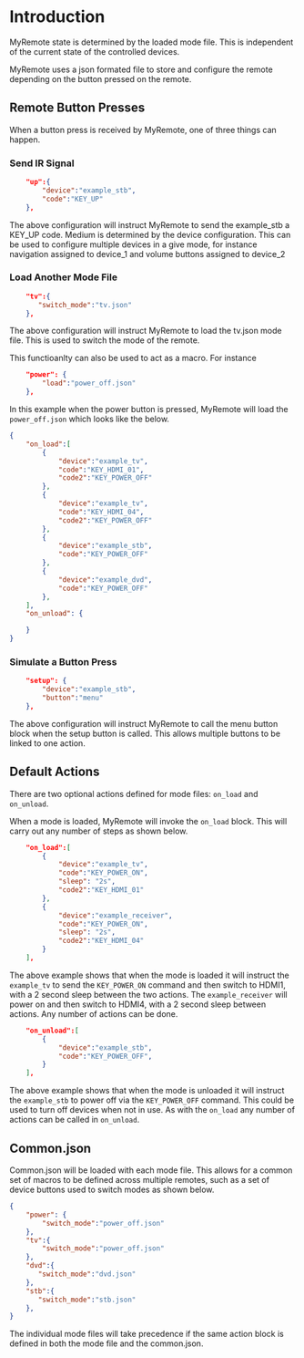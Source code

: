 # Introduction

MyRemote state is determined by the loaded mode file.  This is independent of the current state of the controlled devices.

MyRemote uses a json formated file to store and configure the remote depending on the button pressed on the remote.

## Remote Button Presses

When a button press is received by MyRemote, one of three things can happen.

### Send IR Signal

```json
    "up":{
        "device":"example_stb",
        "code":"KEY_UP"
    },
```
The above configuration will instruct MyRemote to send the example_stb a KEY_UP code.  Medium is determined by the device configuration.  This can be used to configure multiple devices in a give mode, for instance navigation assigned to device_1 and volume buttons assigned to device_2

### Load Another Mode File

```json
    "tv":{
       "switch_mode":"tv.json"
    },
```
The above configuration will instruct MyRemote to load the tv.json mode file.  This is used to switch the mode of the remote.


This functioanlty can also be used to act as a macro.  For instance
``` json
    "power": {
        "load":"power_off.json"
    },
```

In this example when the power button is pressed, MyRemote will load the `power_off.json` which looks like the below.

``` json
{
    "on_load":[
        {
            "device":"example_tv",
            "code":"KEY_HDMI_01",
            "code2":"KEY_POWER_OFF"
        },
        {
            "device":"example_tv",
            "code":"KEY_HDMI_04",
            "code2":"KEY_POWER_OFF"
        },
        {
            "device":"example_stb",
            "code":"KEY_POWER_OFF"
        },
        {
            "device":"example_dvd",
            "code":"KEY_POWER_OFF"
        },
    ],
    "on_unload": {

    }
}
```

### Simulate a Button Press

```json
    "setup": {
        "device":"example_stb",
        "button":"menu"
    },
```
The above configuration will instruct MyRemote to call the menu button block when the setup button is called.  This allows multiple buttons to be linked to one action.

## Default Actions

There are two optional actions defined for mode files: `on_load` and `on_unload`.

When a mode is loaded, MyRemote will invoke the `on_load` block.  This will carry out any number of steps as shown below.
``` json
    "on_load":[
        {
            "device":"example_tv",
            "code":"KEY_POWER_ON",
            "sleep": "2s",
            "code2":"KEY_HDMI_01"
        },
        {
            "device":"example_receiver",
            "code":"KEY_POWER_ON",
            "sleep": "2s",
            "code2":"KEY_HDMI_04"
        }
    ],
```
The above example shows that when the mode is loaded it will instruct the `example_tv` to send the `KEY_POWER_ON` command and then switch to HDMI1, with a 2 second sleep between the two actions.  The `example_receiver` will power on and then  switch to HDMI4, with a 2 second sleep between actions.  Any number of actions can be done.

``` json
    "on_unload":[
        {
            "device":"example_stb",
            "code":"KEY_POWER_OFF",
        }
    ],
```
The above example shows that when the mode is unloaded it will instruct the `example_stb` to power off via the `KEY_POWER_OFF` command.  This could be used to turn off devices when not in use.  As with the `on_load` any number of actions can be called in `on_unload`.

## Common.json

Common.json will be loaded with each mode file.  This allows for a common set of macros to be defined across multiple remotes, such as a set of device buttons used to switch modes as shown below.
``` json
{
    "power": {
        "switch_mode":"power_off.json"
    },
    "tv":{
        "switch_mode":"power_off.json"
    },
    "dvd":{
       "switch_mode":"dvd.json"
    },
    "stb":{
       "switch_mode":"stb.json"
    },
}
```

The individual mode files will take precedence if the same action block is defined in both the mode file and the common.json.
